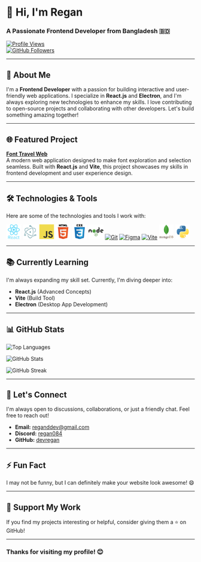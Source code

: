# 👋 Hi, I'm **Regan**  
### A Passionate Frontend Developer from **Bangladesh** 🇧🇩  

[![Profile Views](https://komarev.com/ghpvc/?username=devregan&label=Profile%20views&color=0e75b6&style=flat)](https://github.com/devregan)  
[![GitHub Followers](https://img.shields.io/github/followers/devregan?label=Follow&style=social)](https://github.com/devregan)  

---

## 🚀 **About Me**  
I'm a **Frontend Developer** with a passion for building interactive and user-friendly web applications. I specialize in **React.js** and **Electron**, and I'm always exploring new technologies to enhance my skills. I love contributing to open-source projects and collaborating with other developers. Let's build something amazing together!  

---

## 🌐 **Featured Project**  
[**Font Travel Web**](https://devregan.github.io/Font-Travel-Web/)  
A modern web application designed to make font exploration and selection seamless. Built with **React.js** and **Vite**, this project showcases my skills in frontend development and user experience design.  

---

## 🛠️ **Technologies & Tools**  
Here are some of the technologies and tools I work with:  

<p align="left">
  <a href="https://reactjs.org/" target="_blank"><img src="https://raw.githubusercontent.com/devicons/devicon/master/icons/react/react-original-wordmark.svg" alt="React" width="40" height="40"/></a>
  <a href="https://www.electronjs.org" target="_blank"><img src="https://raw.githubusercontent.com/devicons/devicon/master/icons/electron/electron-original.svg" alt="Electron" width="40" height="40"/></a>
  <a href="https://developer.mozilla.org/en-US/docs/Web/JavaScript" target="_blank"><img src="https://raw.githubusercontent.com/devicons/devicon/master/icons/javascript/javascript-original.svg" alt="JavaScript" width="40" height="40"/></a>
  <a href="https://www.w3.org/html/" target="_blank"><img src="https://raw.githubusercontent.com/devicons/devicon/master/icons/html5/html5-original-wordmark.svg" alt="HTML5" width="40" height="40"/></a>
  <a href="https://www.w3schools.com/css/" target="_blank"><img src="https://raw.githubusercontent.com/devicons/devicon/master/icons/css3/css3-original-wordmark.svg" alt="CSS" width="40" height="40"/></a>
  <a href="https://nodejs.org" target="_blank"><img src="https://raw.githubusercontent.com/devicons/devicon/master/icons/nodejs/nodejs-original-wordmark.svg" alt="Node.js" width="40" height="40"/></a>
  <a href="https://git-scm.com/" target="_blank"><img src="https://www.vectorlogo.zone/logos/git-scm/git-scm-icon.svg" alt="Git" width="40" height="40"/></a>
  <a href="https://www.figma.com/" target="_blank"><img src="https://www.vectorlogo.zone/logos/figma/figma-icon.svg" alt="Figma" width="40" height="40"/></a>
  <a href="https://vitejs.dev/" target="_blank"><img src="https://vitejs.dev/logo.svg" alt="Vite" width="40" height="40"/></a>
  <a href="https://www.mongodb.com/" target="_blank"><img src="https://raw.githubusercontent.com/devicons/devicon/master/icons/mongodb/mongodb-original-wordmark.svg" alt="MongoDB" width="40" height="40"/></a>
  <a href="https://www.python.org" target="_blank"><img src="https://raw.githubusercontent.com/devicons/devicon/master/icons/python/python-original.svg" alt="Python" width="40" height="40"/></a>
</p>

---

## 📚 **Currently Learning**  
I'm always expanding my skill set. Currently, I'm diving deeper into:  
- **React.js** (Advanced Concepts)  
- **Vite** (Build Tool)  
- **Electron** (Desktop App Development)  

---

## 📊 **GitHub Stats**  

![Top Languages](https://github-readme-stats.vercel.app/api/top-langs?username=devregan&show_icons=true&locale=en&layout=compact&theme=radical)  

![GitHub Stats](https://github-readme-stats.vercel.app/api?username=devregan&show_icons=true&locale=en&theme=radical)  

![GitHub Streak](https://github-readme-streak-stats.herokuapp.com/?user=devregan&theme=radical)  

---

## 📩 **Let's Connect**  
I'm always open to discussions, collaborations, or just a friendly chat. Feel free to reach out!  

- **Email:** [reganddev@gmail.com](mailto:reganddev@gmail.com)  
- **Discord:** [regan084](https://discord.gg/regan084)  
- **GitHub:** [devregan](https://github.com/devregan)  

---

## ⚡ **Fun Fact**  
I may not be funny, but I can definitely make your website look awesome! 😄  

---

## 🌟 **Support My Work**  
If you find my projects interesting or helpful, consider giving them a ⭐️ on GitHub!  

---

### Thanks for visiting my profile! 😊  
